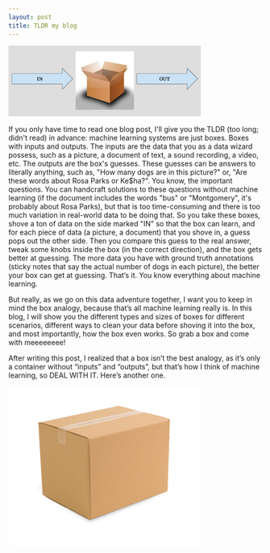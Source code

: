 ```yaml
---
layout: post
title: TLDR my blog
---
```


![Box](/images/inoutbox.png)

If you only have time to read one blog post, I'll give you the TLDR (too long; didn't read) in advance: machine learning systems are just boxes.  Boxes with inputs and outputs.  The inputs are the data that you as a data wizard possess, such as a picture, a document of text, a sound recording, a video, etc.  The outputs are the box's guesses.  These guesses can be answers to literally anything, such as, "How many dogs are in this picture?" or, "Are these words about Rosa Parks or Ke$ha?".  You know, the important questions.  You can handcraft solutions to these questions without machine learning (if the document includes the words "bus" or "Montgomery", it's probably about Rosa Parks), but that is too time-consuming and there is too much variation in real-world data to be doing that.  So you take these boxes, shove a ton of data on the side marked "IN" so that the box can learn, and for each piece of data (a picture, a document) that you shove in, a guess pops out the other side.  Then you compare this guess to the real answer, tweak some knobs inside the box (in the correct direction), and the box gets better at guessing.  The more data you have with ground truth annotations (sticky notes that say the actual number of dogs in each picture), the better your box can get at guessing.  That’s it.  You know everything about machine learning.  

But really, as we go on this data adventure together, I want you to keep in mind the box analogy, because that’s all machine learning really is.  In this blog, I will show you the different types and sizes of boxes for different scenarios, different ways to clean your data before shoving it into the box, and most importantly, how the box even works.  So grab a box and come with meeeeeeee!

After writing this post, I realized that a box isn’t the best analogy, as it’s only a container without “inputs” and “outputs”, but that’s how I think of machine learning, so DEAL WITH IT.  Here’s another one.

![Another box](/images/box.jpg)
